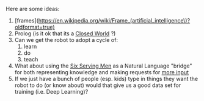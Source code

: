 Here are some ideas:

1. [frames](https://en.wikipedia.org/wiki/Frame_(artificial_intelligence\)?oldformat=true)
2. Prolog (is it ok that its a [Closed World](https://en.wikipedia.org/wiki/Closed-world_assumption?oldformat=true) ?)
3. Can we get the robot to adopt a cycle of:
	1. learn
	2. do
	3. teach
1. What about using the [Six Serving Men](http://www.kiplingsociety.co.uk/poems_serving.htm) as a Natural Language "bridge" for both representing knowledge and making requests for [more input](http://www.imdb.com/title/tt0091949/)
1. If we just have a bunch of people (esp. kids) type in things they want the robot to do (or know about) would that give us a good data set for training (i.e. Deep Learning)?

